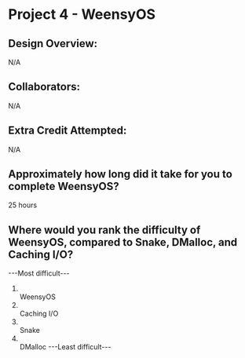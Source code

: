 Project 4 - WeensyOS
====================

<!-- TODO: Fill this out. -->

## Design Overview: 
N/A
## Collaborators:
N/A
## Extra Credit Attempted:
N/A
## Approximately how long did it take for you to complete WeensyOS?
25 hours
## Where would you rank the difficulty of WeensyOS, compared to Snake, DMalloc, and Caching I/O?

---Most difficult---  
1. <br /> WeensyOS
2. <br /> Caching I/O
3. <br /> Snake
4. <br /> DMalloc
---Least difficult---
